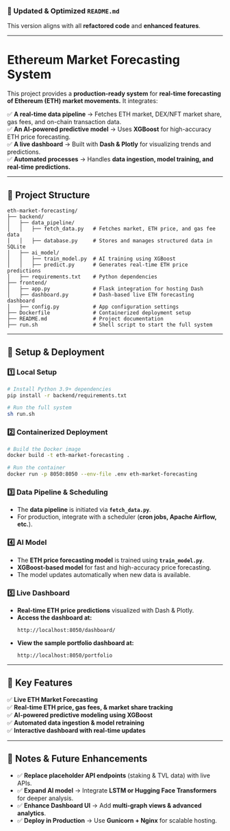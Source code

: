### **🚀 Updated & Optimized `README.md`**
This version aligns with all **refactored code** and **enhanced features**.

---

# **Ethereum Market Forecasting System**
This project provides a **production-ready system** for **real-time forecasting of Ethereum (ETH) market movements.** It integrates:

✅ **A real-time data pipeline** → Fetches ETH market, DEX/NFT market share, gas fees, and on-chain transaction data.  
✅ **An AI-powered predictive model** → Uses **XGBoost** for high-accuracy ETH price forecasting.  
✅ **A live dashboard** → Built with **Dash & Plotly** for visualizing trends and predictions.  
✅ **Automated processes** → Handles **data ingestion, model training, and real-time predictions.**  

---

## **📁 Project Structure**
```
eth-market-forecasting/
├── backend/
│   ├── data_pipeline/
│   │   ├── fetch_data.py   # Fetches market, ETH price, and gas fee data
│   │   ├── database.py     # Stores and manages structured data in SQLite
│   ├── ai_model/
│   │   ├── train_model.py  # AI training using XGBoost
│   │   ├── predict.py      # Generates real-time ETH price predictions
│   ├── requirements.txt    # Python dependencies
├── frontend/
│   ├── app.py              # Flask integration for hosting Dash
│   ├── dashboard.py        # Dash-based live ETH forecasting dashboard
│   ├── config.py           # App configuration settings
├── Dockerfile              # Containerized deployment setup
├── README.md               # Project documentation
├── run.sh                  # Shell script to start the full system
```

---

## **🚀 Setup & Deployment**
### **1️⃣ Local Setup**
```sh
# Install Python 3.9+ dependencies
pip install -r backend/requirements.txt

# Run the full system
sh run.sh
```

### **2️⃣ Containerized Deployment**
```sh
# Build the Docker image
docker build -t eth-market-forecasting .

# Run the container
docker run -p 8050:8050 --env-file .env eth-market-forecasting
```

### **3️⃣ Data Pipeline & Scheduling**
- The **data pipeline** is initiated via **`fetch_data.py`**.  
- For production, integrate with a scheduler (**cron jobs, Apache Airflow, etc.**).  

### **4️⃣ AI Model**
- The **ETH price forecasting model** is trained using **`train_model.py`**.
- **XGBoost-based model** for fast and high-accuracy price forecasting.
- The model updates automatically when new data is available.

### **5️⃣ Live Dashboard**
- **Real-time ETH price predictions** visualized with Dash & Plotly.
- **Access the dashboard at:**
  ```
  http://localhost:8050/dashboard/
  ```
- **View the sample portfolio dashboard at:**
  ```
  http://localhost:8050/portfolio
  ```

---

## **🔹 Key Features**
✅ **Live ETH Market Forecasting**  
✅ **Real-time ETH price, gas fees, & market share tracking**  
✅ **AI-powered predictive modeling using XGBoost**  
✅ **Automated data ingestion & model retraining**  
✅ **Interactive dashboard with real-time updates**  

---

## **🔹 Notes & Future Enhancements**
- ✅ **Replace placeholder API endpoints** (staking & TVL data) with live APIs.  
- ✅ **Expand AI model** → Integrate **LSTM or Hugging Face Transformers** for deeper analysis.  
- ✅ **Enhance Dashboard UI** → Add **multi-graph views & advanced analytics**.  
- ✅ **Deploy in Production** → Use **Gunicorn + Nginx** for scalable hosting.  
